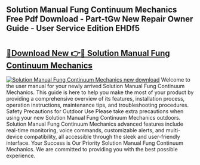 ## Solution Manual Fung Continuum Mechanics Free Pdf Download - Part-tGw New Repair Owner Guide - User Service Edition EHDf5

# <h2><a href="http://bc92365.oget.top/?id=Solution+Manual+Fung+Continuum+Mechanics">🔗Download New 👉🔴 Solution Manual Fung Continuum Mechanics</a></h2>

[![Solution Manual Fung Continuum Mechanics new download](https://i.imgur.com/5g1atiW.png)](http://bc92365.oget.top/?id=Solution+Manual+Fung+Continuum+Mechanics)
Welcome to the user manual for your newly arrived Solution Manual Fung Continuum Mechanics. This guide is here to help you make the most of your product by providing a comprehensive overview of its features, installation process, operation instructions, maintenance tips, and troubleshooting procedures. Safety Precautions for Outdoor Use Please take extra precautions when using your new Solution Manual Fung Continuum Mechanics outdoors. Solution Manual Fung Continuum Mechanics advanced features include real-time monitoring, voice commands, customizable alerts, and multi-device compatibility, all accessible through the sleek and user-friendly interface. Your Success is Our Priority Solution Manual Fung Continuum Mechanics. We are committed to providing you with the best possible experience.
